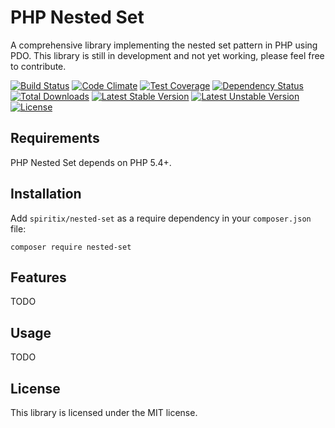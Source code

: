 # PHP Nested Set

A comprehensive library implementing the nested set pattern in PHP using PDO.
This library is still in development and not yet working, please feel free to contribute.

[![Build Status](https://travis-ci.org/spiritix/nested-set.svg?branch=master)](https://travis-ci.org/spiritix/nested-set)
[![Code Climate](https://codeclimate.com/github/spiritix/nested-set/badges/gpa.svg)](https://codeclimate.com/github/spiritix/nested-set)
[![Test Coverage](https://codeclimate.com/github/spiritix/nested-set/badges/coverage.svg)](https://codeclimate.com/github/spiritix/nested-set)
[![Dependency Status](https://www.versioneye.com/user/projects/553e57216f83447da8000002/badge.svg?style=flat)](https://www.versioneye.com/user/projects/553e57216f83447da8000002)  
[![Total Downloads](https://poser.pugx.org/spiritix/nested-set/d/total.svg)](https://packagist.org/packages/spiritix/nested-set)
[![Latest Stable Version](https://poser.pugx.org/spiritix/nested-set/v/stable.svg)](https://packagist.org/packages/spiritix/nested-set)
[![Latest Unstable Version](https://poser.pugx.org/spiritix/nested-set/v/unstable.svg)](https://packagist.org/packages/spiritix/nested-set)
[![License](https://poser.pugx.org/spiritix/nested-set/license.svg)](https://packagist.org/packages/spiritix/nested-set)

## Requirements

PHP Nested Set depends on PHP 5.4+.

## Installation

Add ``spiritix/nested-set`` as a require dependency in your ``composer.json`` file:

    composer require nested-set

## Features

TODO

## Usage

TODO

## License

This library is licensed under the MIT license.
